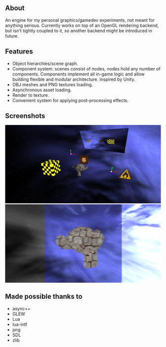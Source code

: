 ## About
An engine for my personal graphics/gamedev experiments, not meant for anything serious. Currently works on top of an OpenGL rendering backend, but isn't tightly coupled to it, so another backend might be introduced in future.

## Features
* Object hierarchies/scene graph.
* Component system: scenes consist of nodes, nodes hold any number of components. Components implement all in-game logic and allow building flexible and modular architecture. Inspired by Unity.
* OBJ meshes and PNG textures loading.
* Asynchronous asset loading.
* Render to texture.
* Convenient system for applying post-processing effects.

## Screenshots

![1](/screenshots/screenshot3.png?raw=true)
![2](/screenshots/screenshot4.png?raw=true)

## Made possible thanks to
* async++
* GLEW
* Lua
* lua-intf
* png
* SDL
* zlib
